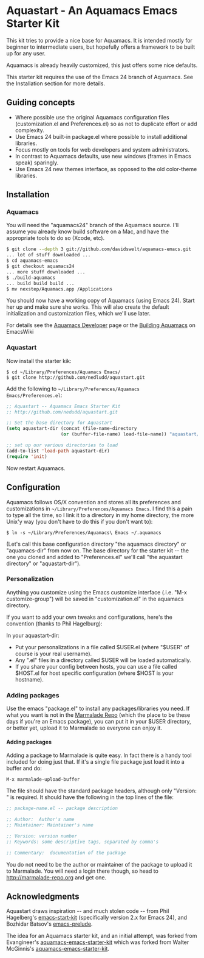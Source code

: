 # Aquastart - An Aquamacs Emacs Starter Kit

This kit tries to provide a nice base for Aquamacs.  It is intended
mostly for beginner to intermediate users, but hopefully offers a
framework to be built up for any user.

Aquamacs is already heavily customized, this just offers some nice
defaults.

This starter kit requires the use of the Emacs 24 branch of Aquamacs.
See the Installation section for more details.

## Guiding concepts

* Where possible use the original Aquamacs configuration files
  (customization.el and Preferences.el) so as not to duplicate effort
  or add complexity.
* Use Emacs 24 built-in package.el where possible to install
additional libraries.
* Focus mostly on tools for web developers and system administrators.
* In contrast to Aquamacs defaults, use new windows (frames in Emacs
speak) sparingly.
* Use Emacs 24 new themes interface, as opposed to the old color-theme libraries.

## Installation

### Aquamacs

You will need the "aquamacs24" branch of the Aquamacs source.  I'll
assume you already know build software on a Mac, and have the
appropriate tools to do so (Xcode, etc).

```bash
$ git clone --depth 3 git://github.com/davidswelt/aquamacs-emacs.git
... lot of stuff downloaded ...
$ cd aquamacs-emacs
$ git checkout aquamacs24
... more stuff downloaded ...
$ ./build-aquamacs
... build build build ...
$ mv nexstep/Aquamacs.app /Applications
```

You should now have a working copy of Aquamacs (using Emacs 24).
Start her up and make sure she works.  This will also create the
default initialization and customization files, which we'll use later.

For details see the
[Aquamacs Developer](http://aquamacs.org/development.shtml) page or
the
[Building Aquamacs](http://www.emacswiki.org/cgi-bin/wiki/BuildingAquamacs)
on EmacsWiki

### Aquastart

Now install the starter kik:

```shell
$ cd ~/Library/Preferences/Aquamacs Emacs/
$ git clone http://github.com/nedludd/aquastart.git
```

Add the following to `~/Library/Preferences/Aquamacs
Emacs/Preferences.el`:

```lisp
;; Aquastart -- Aquamacs Emacs Starter Kit
;; http://github.com/nedudd/aquastart.git

;; Set the base directory for Aquastart
(setq aquastart-dir (concat (file-name-directory
                    (or (buffer-file-name) load-file-name)) "aquastart/"))

;; set up our various directories to load
(add-to-list 'load-path aquastart-dir)
(require 'init)
```

Now restart Aquamacs.

## Configuration

Aquamacs follows OS/X convention and stores all its preferences and
customizations in `~/Library/Preferences/Aquamacs Emacs`.  I find this
a pain to type all the time, so I link it to a directory in my home
directory, the more Unix'y way (you don't have to do this if you don't
want to):

```
$ ln -s ~/Library/Preferences/Aquamacs\ Emacs ~/.aquamacs
```

(Let's call this base configuration directory "the aquamacs directory"
or "aquamacs-dir" from now on. The base directory for the starter kit
-- the one you cloned and added to "Preferences.el" we'll call "the
aquastart directory" or "aquastart-dir").

### Personalization

Anything you customize using the Emacs customize interface (.i.e. "M-x
customize-group") will be saved in "customization.el" in the aquamacs
directory.

If you want to add your own tweaks and configurations, here's the
convention (thanks to Phil Hagelburg):

In your aquastart-dir:

* Put your personalizations in a file called $USER.el (where "$USER"
of course is your real username).
* Any ".el" files in a directory called $USER will be loaded automatically.
* If you share your config between hosts, you can use a file called
  $HOST.el for host specific configuration (where $HOST is your hostname).

### Adding packages

Use the emacs "package.el" to install any packages/libraries you need.  If what
you want is not in the [Marmalade Repo](http://marmalade-repo.org)
(which the place to be these days if you're an Emacs package), you can
put it in your $USER directory, or better yet, upload it to Marmalade
so everyone can enjoy it.

#### Adding packages

Adding a package to Marmalade is quite easy. In fact there is a handy
tool included for doing just that.  If it's a single file package just
load it into a buffer and do:

```
M-x marmalade-upload-buffer
```

The file should have the standard package headers, although only
"Version: " is required.  It should have the following in the top
lines of the file:

```lisp
;; package-name.el -- package description

;; Author:  Author's name
;; Maintainer: Maintainer's name

;; Version: version number
;; Keywords: some descriptive tags, separated by comma's

;; Commentary:  documentation of the package
```

You do not need to be the author or maintainer of the package to
upload it to Marmalade.  You will need a login there though, so head
to http://marmalade-repo.org and get one.

## Acknowledgments

Aquastart draws inspiration -- and much stolen code -- from
Phil Hagelberg's [emacs-start-kit](https://github.com/technomancy/emacs-starter-kit)
(specifically version 2.x for Emacs 24), and
Bozhidar Batsov's [emacs-prelude](https://github.com/bbatsov/emacs-prelude).

The idea for an Aquamacs starter kit, and an initial attempt, was
forked from
Evangineer's [aquamacs-emacs-starter-kit](https://github.com/evangineer/aquamacs-emacs-starter-kit)
which was forked from
Walter McGinnis's [aquamacs-emacs-starter-kit](http://github.com/walter/aquamacs-emacs-starter-kit).


